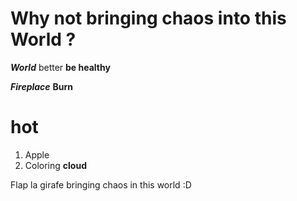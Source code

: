 # Why not bringing chaos into this **World** ?

***World*** better **be healthy**

***Fireplace*** **Burn**
# hot

1. Apple
2. Coloring **cloud**

Flap la girafe bringing chaos in this world :D
